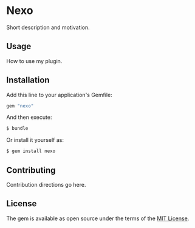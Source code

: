 # Nexo
Short description and motivation.

## Usage
How to use my plugin.

## Installation
Add this line to your application's Gemfile:

```ruby
gem "nexo"
```

And then execute:
```bash
$ bundle
```

Or install it yourself as:
```bash
$ gem install nexo
```

## Contributing
Contribution directions go here.

## License
The gem is available as open source under the terms of the [MIT License](https://opensource.org/licenses/MIT).

